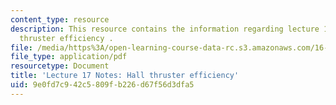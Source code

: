 ```yaml
---
content_type: resource
description: This resource contains the information regarding lecture 17 notes hall
  thruster efficiency .
file: /media/https%3A/open-learning-course-data-rc.s3.amazonaws.com/16-522-space-propulsion-spring-2015/9e0fd7c942c5809fb226d67f56d3dfa5_MIT16_522S15_Lecture17.pdf
file_type: application/pdf
resourcetype: Document
title: 'Lecture 17 Notes: Hall thruster efficiency'
uid: 9e0fd7c9-42c5-809f-b226-d67f56d3dfa5
---
```

